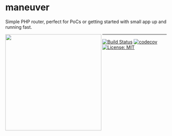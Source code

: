 # maneuver

Simple PHP router, perfect for PoCs or getting started with small app up and running fast.

<img align="left" height="300" src="https://s18.postimg.org/asniim515/95c1255a-6605-4e0d-bfcc-848ea8e0819e.png">

---

[![Build Status](https://travis-ci.org/jopacicdev/maneuver.svg?branch=master)](https://travis-ci.org/jopacicdev/maneuver)
[![codecov](https://codecov.io/gh/jopacicdev/maneuver/branch/master/graph/badge.svg)](https://codecov.io/gh/jopacicdev/maneuver)
[![License: MIT](https://img.shields.io/badge/License-MIT-yellow.svg)](https://opensource.org/licenses/MIT)